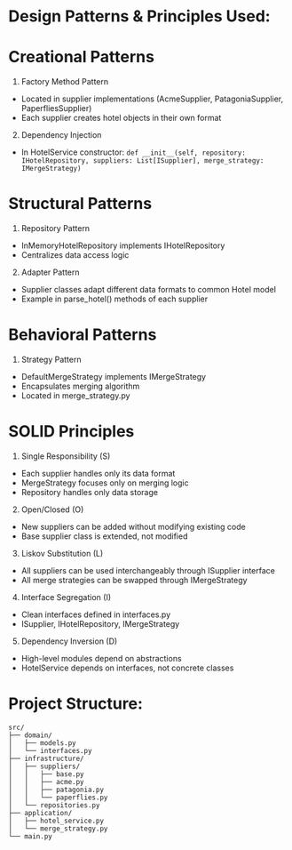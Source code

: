 # Design Patterns & Principles Used:
# Creational Patterns
1. Factory Method Pattern
- Located in supplier implementations (AcmeSupplier, PatagoniaSupplier, PaperfliesSupplier)
- Each supplier creates hotel objects in their own format
2. Dependency Injection
- In HotelService constructor: 
```def __init__(self, repository: IHotelRepository, suppliers: List[ISupplier], merge_strategy: IMergeStrategy)```

# Structural Patterns
1. Repository Pattern
- InMemoryHotelRepository implements IHotelRepository
- Centralizes data access logic
2. Adapter Pattern
- Supplier classes adapt different data formats to common Hotel model
- Example in parse_hotel() methods of each supplier

# Behavioral Patterns
1. Strategy Pattern
- DefaultMergeStrategy implements IMergeStrategy
- Encapsulates merging algorithm
- Located in merge_strategy.py

# SOLID Principles
1. Single Responsibility (S)
- Each supplier handles only its data format
- MergeStrategy focuses only on merging logic
- Repository handles only data storage
2. Open/Closed (O)
- New suppliers can be added without modifying existing code
- Base supplier class is extended, not modified
3. Liskov Substitution (L)
- All suppliers can be used interchangeably through ISupplier interface
- All merge strategies can be swapped through IMergeStrategy
4. Interface Segregation (I)
- Clean interfaces defined in interfaces.py
- ISupplier, IHotelRepository, IMergeStrategy
5. Dependency Inversion (D)
- High-level modules depend on abstractions
- HotelService depends on interfaces, not concrete classes


# Project Structure:
```
src/
├── domain/
│   ├── models.py
│   └── interfaces.py
├── infrastructure/
│   ├── suppliers/
│   │   ├── base.py
│   │   ├── acme.py
│   │   ├── patagonia.py
│   │   └── paperflies.py
│   └── repositories.py
├── application/
│   ├── hotel_service.py
│   └── merge_strategy.py
└── main.py
```
